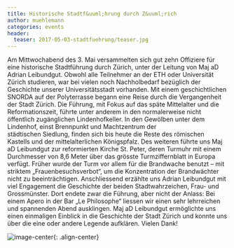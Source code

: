 ```yaml
---
title: Historische Stadtf&uuml;hrung durch Z&uuml;rich
author: muehlemann
categories: events
header:
  teaser: 2017-05-03-stadtfuehrung/teaser.jpg
---
```


Am Mittwochabend des 3. Mai versammelten sich gut zehn Offiziere für eine historische
Stadtf&uuml;hrung durch Z&uuml;rich, unter der Leitung von Maj aD Adrian Leibundgut.
Obwohl alle Teilnehmer an der ETH oder Universit&auml;t Z&uuml;rich studieren, war bei
vielen noch Nachholbedarf bez&uuml;glich der Geschichte unserer Universit&auml;tsstadt
vorhanden. Mit einem geschichtlichen SNORDA auf der Polyterrasse begann eine Reise
durch die Vergangenheit der Stadt Z&uuml;rich. Die F&uuml;hrung, mit Fokus auf das
sp&auml;te Mittelalter und die Reformationszeit, f&uuml;hrte unter anderem in den
normalerweise nicht &ouml;ffentlich zug&auml;nglichen Lindenhofkeller. In den
Gew&ouml;lben unter dem Lindenhof, einst Brennpunkt und Machtzentrum der\
st&auml;dtischen Siedlung, finden sich bis heute die Reste des r&ouml;mischen
Kastells und der mittelalterlichen K&ouml;nigspfalz. Des weiteren f&uuml;hrte uns
Maj aD Leibundgut zur reformierten Kirche St. Peter, deren Turmuhr mit einem
Durchmesser von 8,6 Meter über das gr&ouml;sste Turmziffernblatt in Europa
verf&uuml;gt. Fr&uuml;her wurde der Turm vor allem für die Brandwache benutzt – mit
striktem „Frauenbesuchsverbot“, um die Konzentration der Brandw&auml;chter nicht zu
beeintr&auml;chtigen. Anschliessend erz&auml;hlte uns Adrian Leibundgut mit viel
Engagement die Geschichte der beiden Stadtwahrzeichen, Frau- und Grossm&uuml;nster.
Dort endete zwar die F&uuml;hrung, aber nicht der Anlass: Bei einem Apero in der Bar
„Le Philosophe“ liessen wir einen sehr lehrreichen und spannenden Abend ausklingen.
Maj aD Leibundgut erm&ouml;glichte uns einen einmaligen Einblick in die Geschichte
der Stadt Z&uuml;rich und konnte uns &uuml;ber die eine oder andere Legende
aufkl&auml;ren. Vielen Dank! 

![image-center](/images/2017-05-03-stadtfuehrung/main.jpg){: .align-center}
